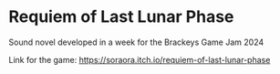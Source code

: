 ﻿# Requiem of Last Lunar Phase
Sound novel developed in a week for the Brackeys Game Jam 2024

Link for the game: https://soraora.itch.io/requiem-of-last-lunar-phase

